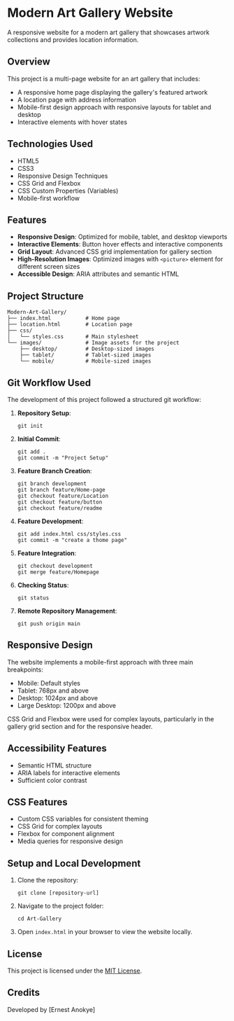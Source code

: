 # Modern Art Gallery Website

A responsive website for a modern art gallery that showcases artwork collections and provides location information.

## Overview

This project is a multi-page website for an art gallery that includes:
- A responsive home page displaying the gallery's featured artwork
- A location page with address information
- Mobile-first design approach with responsive layouts for tablet and desktop
- Interactive elements with hover states

## Technologies Used

- HTML5
- CSS3
- Responsive Design Techniques
- CSS Grid and Flexbox
- CSS Custom Properties (Variables)
- Mobile-first workflow

## Features

- **Responsive Design**: Optimized for mobile, tablet, and desktop viewports
- **Interactive Elements**: Button hover effects and interactive components
- **Grid Layout**: Advanced CSS grid implementation for gallery section
- **High-Resolution Images**: Optimized images with `<picture>` element for different screen sizes
- **Accessible Design**: ARIA attributes and semantic HTML

## Project Structure

```
Modern-Art-Gallery/
├── index.html           # Home page
├── location.html        # Location page
├── css/
│   └── styles.css       # Main stylesheet
└── images/              # Image assets for the project
    ├── desktop/         # Desktop-sized images
    ├── tablet/          # Tablet-sized images
    └── mobile/          # Mobile-sized images
```

## Git Workflow Used

The development of this project followed a structured git workflow:

1. **Repository Setup**:
   ```
   git init
   ```

2. **Initial Commit**:
   ```
   git add .
   git commit -m "Project Setup"
   ```

3. **Feature Branch Creation**:
   ```
   git branch development
   git branch feature/Home-page
   git checkout feature/Location
   git checkout feature/button
   git checkout feature/readme
   ```

4. **Feature Development**:
   ```
   git add index.html css/styles.css
   git commit -m "create a thome page"
   ```

5. **Feature Integration**:
   ```
   git checkout development
   git merge feature/Homepage
   ```

6. **Checking Status**:
   ```
   git status
   ```

7. **Remote Repository Management**:
   ```
   git push origin main
   ```

## Responsive Design

The website implements a mobile-first approach with three main breakpoints:
- Mobile: Default styles
- Tablet: 768px and above
- Desktop: 1024px and above
- Large Desktop: 1200px and above

CSS Grid and Flexbox were used for complex layouts, particularly in the gallery grid section and for the responsive header.

## Accessibility Features

- Semantic HTML structure
- ARIA labels for interactive elements
- Sufficient color contrast

## CSS Features

- Custom CSS variables for consistent theming
- CSS Grid for complex layouts
- Flexbox for component alignment
- Media queries for responsive design

## Setup and Local Development

1. Clone the repository:
   ```
   git clone [repository-url]
   ```

2. Navigate to the project folder:
   ```
   cd Art-Gallery
   ```

3. Open `index.html` in your browser to view the website locally.

## License

This project is licensed under the [MIT License](LICENSE).

## Credits

Developed by [Ernest Anokye] 
